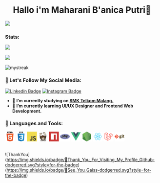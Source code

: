 <h1 align="center"> Hallo i'm Maharani B'anica Putri👋 </h1>
<!--line-->
<a href=""><img src="https://user-images.githubusercontent.com/73097560/115834477-dbab4500-a447-11eb-908a-139a6edaec5c.gif"></a>

<!--Statistik-->
### Stats:

![](https://github-profile-summary-cards.vercel.app/api/cards/repos-per-language?username=maharaniiibp&theme=github_dark)

![](https://github-readme-stats.vercel.app/api?username=maharaniiibp&show_icons=true&theme=github_dark)

<img src="https://github-readme-streak-stats.herokuapp.com/?user=maharaniiibp&theme=tokyonight_duo" alt="mystreak"/>

<h3>🔗 Let's Follow My Social Media:</h3>

[![Linkedin Badge](https://img.shields.io/badge/-maharanibanicaputri-blue?style=flat-square&logo=Linkedin&logoColor=white&link=https://www.linkedin.com/in/maharani-b-anica-putri-16bb7b21a/)](https://www.linkedin.com/in/maharani-b-anica-putri-16bb7b21a/)
[![Instagram Badge](https://img.shields.io/badge/-maharaniiibp-purple?style=flat-square&logo=Instagram&logoColor=white&link=https://www.instagram.com/maharaniiibp/)](https://instagram.com/maharaniiibp/)

- 🔭 **I’m currently studying on <a href="https://smktelkom-mlg.sch.id">SMK Telkom Malang.</a>**
- 🌱 **I’m currently learning UI/UX Designer and Frontend Web Development.**

<h3>🔨 Languages and Tools: </h3>
<div class="mt-4">
  <img height="32" src="https://raw.githubusercontent.com/github/explore/80688e429a7d4ef2fca1e82350fe8e3517d3494d/topics/html/html.png">
  <img height="32" src="https://raw.githubusercontent.com/github/explore/80688e429a7d4ef2fca1e82350fe8e3517d3494d/topics/css/css.png">
  <img height="32" src="https://raw.githubusercontent.com/github/explore/80688e429a7d4ef2fca1e82350fe8e3517d3494d/topics/javascript/javascript.png">
  <img height="32" src="https://raw.githubusercontent.com/github/explore/80688e429a7d4ef2fca1e82350fe8e3517d3494d/topics/composer/composer.png">
  <img height="32" src="https://raw.githubusercontent.com/github/explore/80688e429a7d4ef2fca1e82350fe8e3517d3494d/topics/npm/npm.png">
  <img height="32" src="https://raw.githubusercontent.com/github/explore/80688e429a7d4ef2fca1e82350fe8e3517d3494d/topics/php/php.png">
  <img height="32" src="https://raw.githubusercontent.com/github/explore/80688e429a7d4ef2fca1e82350fe8e3517d3494d/topics/vue/vue.png">
  <img height="32" src="https://raw.githubusercontent.com/github/explore/80688e429a7d4ef2fca1e82350fe8e3517d3494d/topics/nodejs/nodejs.png">
  <img height="32" src="https://raw.githubusercontent.com/github/explore/80688e429a7d4ef2fca1e82350fe8e3517d3494d/topics/react/react.png">
  <img height="32" src="https://raw.githubusercontent.com/github/explore/80688e429a7d4ef2fca1e82350fe8e3517d3494d/topics/laravel/laravel.png">
  <img height="32" src="https://raw.githubusercontent.com/github/explore/80688e429a7d4ef2fca1e82350fe8e3517d3494d/topics/git/git.png"> 
</div> <br>

![ThankYou]
<br>
(https://img.shields.io/badge/🙏Thank_You_For_Visiting_My_Profile_Github-dodgerred.svg?style=for-the-badge)
<br>
(https://img.shields.io/badge/🙏See_You_Gaiss-dodgerred.svg?style=for-the-badge)


